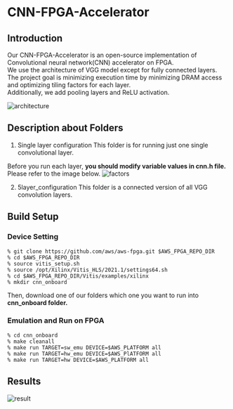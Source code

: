# CNN-FPGA-Accelerator

Introduction
---------------------------------------
Our CNN-FPGA-Accelerator is an open-source implementation of Convolutional neural network(CNN) accelerator on FPGA.   
We use the architecture of VGG model except for fully connected layers.   
The project goal is minimizing execution time by minimizing DRAM access and optimizing tiling factors for each layer.   
Additionally, we add pooling layers and ReLU activation.


![architecture](https://user-images.githubusercontent.com/31407544/147211496-c22d235e-55a1-45c1-b15d-cd455ddbe9f8.jpg)


Description about Folders
---------------------------------------
1. Single layer configuration
This folder is for running just one single convolutional layer. 

Before you run each layer, **you should modify variable values in cnn.h file.**   
Please refer to the image below.
 ![factors](https://user-images.githubusercontent.com/31407544/147213681-247cdef7-7372-4c20-9828-a12ae3d00c4d.jpg)


2. 5layer_configuration
This folder is a connected version of all VGG convolution layers.



Build Setup
---------------------------------------
### Device Setting

```
% git clone https://github.com/aws/aws-fpga.git $AWS_FPGA_REPO_DIR
% cd $AWS_FPGA_REPO_DIR
% source vitis_setup.sh
% source /opt/Xilinx/Vitis_HLS/2021.1/settings64.sh
% cd $AWS_FPGA_REPO_DIR/Vitis/examples/xilinx
% mkdir cnn_onboard
```

Then, download one of our folders which one you want to run into **cnn_onboard folder.**   


### Emulation and Run on FPGA
```
% cd cnn_onboard
% make cleanall
% make run TARGET=sw_emu DEVICE=$AWS_PLATFORM all
% make run TARGET=hw_emu DEVICE=$AWS_PlATFORM all
% make run TARGET=hw DEVICE=$AWS_PLATFORM all
```

Results
---------------------------------------

![result](https://user-images.githubusercontent.com/31407544/147215283-55ffffaa-3388-41ef-819f-5ac907961913.jpg)
